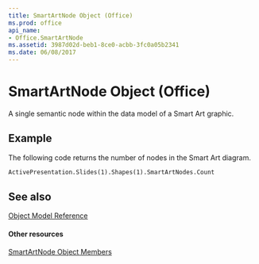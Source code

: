 ```yaml
---
title: SmartArtNode Object (Office)
ms.prod: office
api_name:
- Office.SmartArtNode
ms.assetid: 3987d02d-beb1-8ce0-acbb-3fc0a05b2341
ms.date: 06/08/2017
---
```



# SmartArtNode Object (Office)

A single semantic node within the data model of a Smart Art graphic.


## Example

The following code returns the number of nodes in the Smart Art diagram.


```vb
ActivePresentation.Slides(1).Shapes(1).SmartArtNodes.Count 
```


## See also


[Object Model Reference](reference-object-library-reference-for-office.md)
#### Other resources


[SmartArtNode Object Members](smartartnode-members-office.md)

